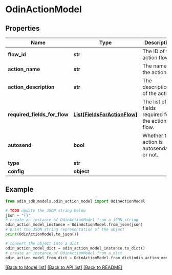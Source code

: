 # OdinActionModel


## Properties

Name | Type | Description | Notes
------------ | ------------- | ------------- | -------------
**flow_id** | **str** | The ID of the action flow. | 
**action_name** | **str** | The name of the action. | 
**action_description** | **str** | The description of the action. | 
**required_fields_for_flow** | [**List[FieldsForActionFlow]**](FieldsForActionFlow.md) | The list of fields required for the action flow. | [optional] [default to []]
**autosend** | **bool** | Whether the action is autosendable or not. | 
**type** | **str** |  | [optional] 
**config** | **object** |  | [optional] 

## Example

```python
from odin_sdk.models.odin_action_model import OdinActionModel

# TODO update the JSON string below
json = "{}"
# create an instance of OdinActionModel from a JSON string
odin_action_model_instance = OdinActionModel.from_json(json)
# print the JSON string representation of the object
print(OdinActionModel.to_json())

# convert the object into a dict
odin_action_model_dict = odin_action_model_instance.to_dict()
# create an instance of OdinActionModel from a dict
odin_action_model_from_dict = OdinActionModel.from_dict(odin_action_model_dict)
```
[[Back to Model list]](../README.md#documentation-for-models) [[Back to API list]](../README.md#documentation-for-api-endpoints) [[Back to README]](../README.md)


